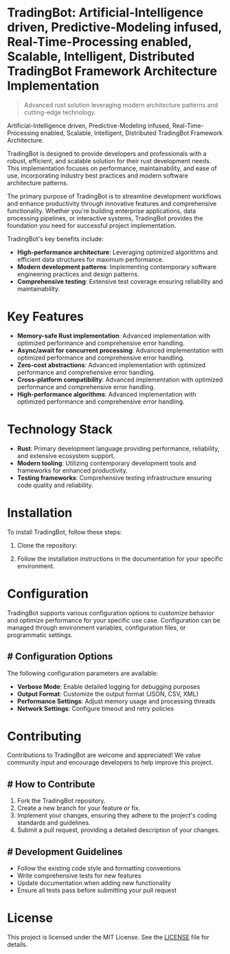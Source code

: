 <!-- fallback_TradingBot_20251021105114_94316 -->

# TradingBot: Artificial-Intelligence driven, Predictive-Modeling infused, Real-Time-Processing enabled, Scalable, Intelligent, Distributed TradingBot Framework Architecture Implementation
> Advanced rust solution leveraging modern architecture patterns and cutting-edge technology.

Artificial-Intelligence driven, Predictive-Modeling infused, Real-Time-Processing enabled, Scalable, Intelligent, Distributed TradingBot Framework Architecture.

TradingBot is designed to provide developers and professionals with a robust, efficient, and scalable solution for their rust development needs. This implementation focuses on performance, maintainability, and ease of use, incorporating industry best practices and modern software architecture patterns.

The primary purpose of TradingBot is to streamline development workflows and enhance productivity through innovative features and comprehensive functionality. Whether you're building enterprise applications, data processing pipelines, or interactive systems, TradingBot provides the foundation you need for successful project implementation.

TradingBot's key benefits include:

* **High-performance architecture**: Leveraging optimized algorithms and efficient data structures for maximum performance.
* **Modern development patterns**: Implementing contemporary software engineering practices and design patterns.
* **Comprehensive testing**: Extensive test coverage ensuring reliability and maintainability.

# Key Features

* **Memory-safe Rust implementation**: Advanced implementation with optimized performance and comprehensive error handling.
* **Async/await for concurrent processing**: Advanced implementation with optimized performance and comprehensive error handling.
* **Zero-cost abstractions**: Advanced implementation with optimized performance and comprehensive error handling.
* **Cross-platform compatibility**: Advanced implementation with optimized performance and comprehensive error handling.
* **High-performance algorithms**: Advanced implementation with optimized performance and comprehensive error handling.

# Technology Stack

* **Rust**: Primary development language providing performance, reliability, and extensive ecosystem support.
* **Modern tooling**: Utilizing contemporary development tools and frameworks for enhanced productivity.
* **Testing frameworks**: Comprehensive testing infrastructure ensuring code quality and reliability.

# Installation

To install TradingBot, follow these steps:

1. Clone the repository:


2. Follow the installation instructions in the documentation for your specific environment.

# Configuration

TradingBot supports various configuration options to customize behavior and optimize performance for your specific use case. Configuration can be managed through environment variables, configuration files, or programmatic settings.

## # Configuration Options

The following configuration parameters are available:

* **Verbose Mode**: Enable detailed logging for debugging purposes
* **Output Format**: Customize the output format (JSON, CSV, XML)
* **Performance Settings**: Adjust memory usage and processing threads
* **Network Settings**: Configure timeout and retry policies

# Contributing

Contributions to TradingBot are welcome and appreciated! We value community input and encourage developers to help improve this project.

## # How to Contribute

1. Fork the TradingBot repository.
2. Create a new branch for your feature or fix.
3. Implement your changes, ensuring they adhere to the project's coding standards and guidelines.
4. Submit a pull request, providing a detailed description of your changes.

## # Development Guidelines

* Follow the existing code style and formatting conventions
* Write comprehensive tests for new features
* Update documentation when adding new functionality
* Ensure all tests pass before submitting your pull request

# License

This project is licensed under the MIT License. See the [LICENSE](https://github.com/Lyche6666/TradingBot/blob/main/LICENSE) file for details.
